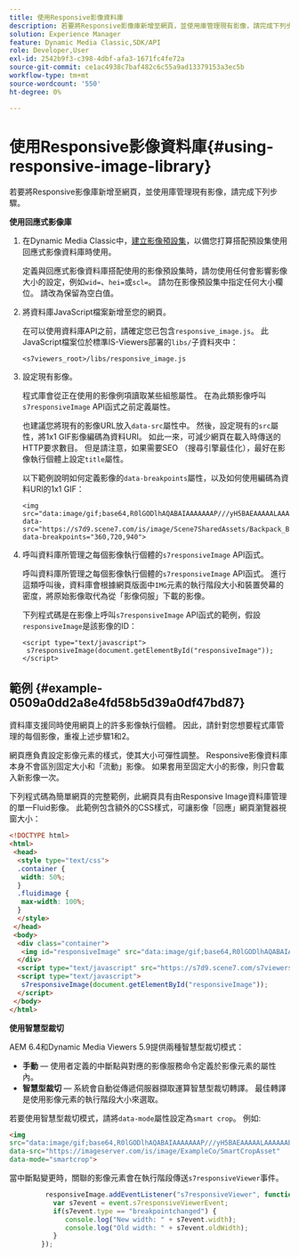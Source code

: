 ```yaml
---
title: 使用Responsive影像資料庫
description: 若要將Responsive影像庫新增至網頁，並使用庫管理現有影像，請完成下列步驟。
solution: Experience Manager
feature: Dynamic Media Classic,SDK/API
role: Developer,User
exl-id: 2542b9f3-c398-4dbf-afa3-1671fc4fe72a
source-git-commit: ce1ac4938c7baf482c6c55a9ad13379153a3ec5b
workflow-type: tm+mt
source-wordcount: '550'
ht-degree: 0%

---
```


# 使用Responsive影像資料庫{#using-responsive-image-library}

若要將Responsive影像庫新增至網頁，並使用庫管理現有影像，請完成下列步驟。

**使用回應式影像庫**

1. 在Dynamic Media Classic中，[建立影像預設集](https://experienceleague.adobe.com/docs/dynamic-media-classic/using/image-sizing/setting-image-presets.html?lang=zh-Hant#image-sizing)，以備您打算搭配預設集使用回應式影像資料庫時使用。

   定義與回應式影像資料庫搭配使用的影像預設集時，請勿使用任何會影響影像大小的設定，例如`wid=`、`hei=`或`scl=`。 請勿在影像預設集中指定任何大小欄位。 請改為保留為空白值。
1. 將資料庫JavaScript檔案新增至您的網頁。

   在可以使用資料庫API之前，請確定您已包含`responsive_image.js`。 此JavaScript檔案位於標準IS-Viewers部署的`libs/`子資料夾中：

   `<s7viewers_root>/libs/responsive_image.js`
1. 設定現有影像。

   程式庫會從正在使用的影像例項讀取某些組態屬性。 在為此類影像呼叫`s7responsiveImage` API函式之前定義屬性。

   也建議您將現有的影像URL放入`data-src`屬性中。 然後，設定現有的`src`屬性，將1x1 GIF影像編碼為資料URI。 如此一來，可減少網頁在載入時傳送的HTTP要求數目。 但是請注意，如果需要SEO （搜尋引擎最佳化），最好在影像執行個體上設定`title`屬性。


   以下範例說明如何定義影像的`data-breakpoints`屬性，以及如何使用編碼為資料URI的1x1 GIF：

   ```
   <img src="data:image/gif;base64,R0lGODlhAQABAIAAAAAAAP///yH5BAEAAAAALAAAAAABAAEAAAIBRAA7" data-src="https://s7d9.scene7.com/is/image/Scene7SharedAssets/Backpack_B" data-breakpoints="360,720,940">
   ```


1. 呼叫資料庫所管理之每個影像執行個體的`s7responsiveImage` API函式。

   呼叫資料庫所管理之每個影像執行個體的`s7responsiveImage` API函式。 進行這類呼叫後，資料庫會根據網頁版面中`IMG`元素的執行階段大小和裝置熒幕的密度，將原始影像取代為從「影像伺服」下載的影像。

   下列程式碼是在影像上呼叫`s7responsiveImage` API函式的範例，假設`responsiveImage`是該影像的ID：

   ```
   <script type="text/javascript"> 
    s7responsiveImage(document.getElementById("responsiveImage")); 
   </script>
   ```

## 範例 {#example-0509a0dd2a8e4fd58b5d39a0df47bd87}

資料庫支援同時使用網頁上的許多影像執行個體。 因此，請針對您想要程式庫管理的每個影像，重複上述步驟1和2。

網頁應負責設定影像元素的樣式，使其大小可彈性調整。 Responsive影像資料庫本身不會區別固定大小和「流動」影像。 如果套用至固定大小的影像，則只會載入新影像一次。


下列程式碼為簡單網頁的完整範例，此網頁具有由Responsive Image資料庫管理的單一Fluid影像。 此範例包含額外的CSS樣式，可讓影像「回應」網頁瀏覽器視窗大小：

```html {.line-numbers}
<!DOCTYPE html> 
<html> 
 <head> 
  <style type="text/css"> 
  .container { 
   width: 50%; 
  } 
  .fluidimage { 
   max-width: 100%; 
  } 
  </style> 
 </head> 
 <body> 
  <div class="container"> 
   <img id="responsiveImage" src="data:image/gif;base64,R0lGODlhAQABAIAAAAAAAP///yH5BAEAAAAALAAAAAABAAEAAAIBRAA7" data-src="https://s7d9.scene7.com/is/image/Scene7SharedAssets/Backpack_B" data-breakpoints="200,400,600,800" class="fluidimage"> 
  </div> 
  <script type="text/javascript" src="https://s7d9.scene7.com/s7viewers/libs/responsive_image.js"></script> 
  <script type="text/javascript"> 
   s7responsiveImage(document.getElementById("responsiveImage")); 
  </script> 
 </body> 
</html>
```


**使用智慧型裁切**

AEM 6.4和Dynamic Media Viewers 5.9提供兩種智慧型裁切模式：

* **手動** — 使用者定義的中斷點與對應的影像服務命令定義於影像元素的屬性內。
* **智慧型裁切** — 系統會自動從傳遞伺服器擷取運算智慧型裁切轉譯。 最佳轉譯是使用影像元素的執行階段大小來選取。

若要使用智慧型裁切模式，請將`data-mode`屬性設定為`smart crop`。 例如: 

```html {.line-numbers}
<img 
src="data:image/gif;base64,R0lGODlhAQABAIAAAAAAAP///yH5BAEAAAAALAAAAAABAAEAAAIBRAA7" 
data-src="https://imageserver.com/is/image/ExampleCo/SmartCropAsset" 
data-mode="smartcrop">
```

當中斷點變更時，關聯的影像元素會在執行階段傳送`s7responsiveViewer`事件。

```javascript {.line-numbers}
         responsiveImage.addEventListener("s7responsiveViewer", function (event) { 
           var s7event = event.s7responsiveViewerEvent; 
           if(s7event.type == "breakpointchanged") { 
              console.log("New width: " + s7event.width); 
              console.log("Old width: " + s7event.oldWidth); 
           } 
        });
```
